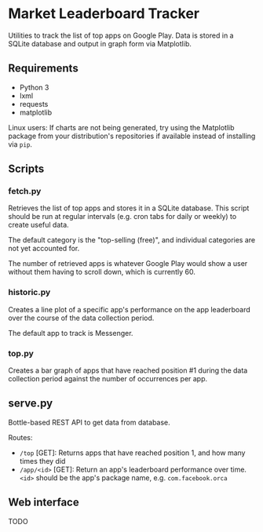 Market Leaderboard Tracker
==========================

Utilities to track the list of top apps on Google Play. Data is stored in a SQLite database and output in graph form via Matplotlib.

Requirements
------------

* Python 3
* lxml
* requests
* matplotlib

Linux users: If charts are not being generated, try using the Matplotlib package from your distribution's repositories if available instead of installing via `pip`.

Scripts
-------

### fetch.py

Retrieves the list of top apps and stores it in a SQLite database. This script should be run at regular intervals (e.g. cron tabs for daily or weekly) to create useful data.

The default category is the "top-selling (free)", and individual categories are not yet accounted for.

The number of retrieved apps is whatever Google Play would show a user without them having to scroll down, which is currently 60.

### historic.py

Creates a line plot of a specific app's performance on the app leaderboard over the course of the data collection period.

The default app to track is Messenger.

### top.py

Creates a bar graph of apps that have reached position #1 during the data collection period against the number of occurrences per app.

## serve.py

Bottle-based REST API to get data from database.

Routes:

* `/top` [GET]: Returns apps that have reached position 1, and how many times they did
* `/app/<id>` [GET]: Return an app's leaderboard performance over time. `<id>` should be the app's package name, e.g. `com.facebook.orca`

Web interface
-------------

TODO
